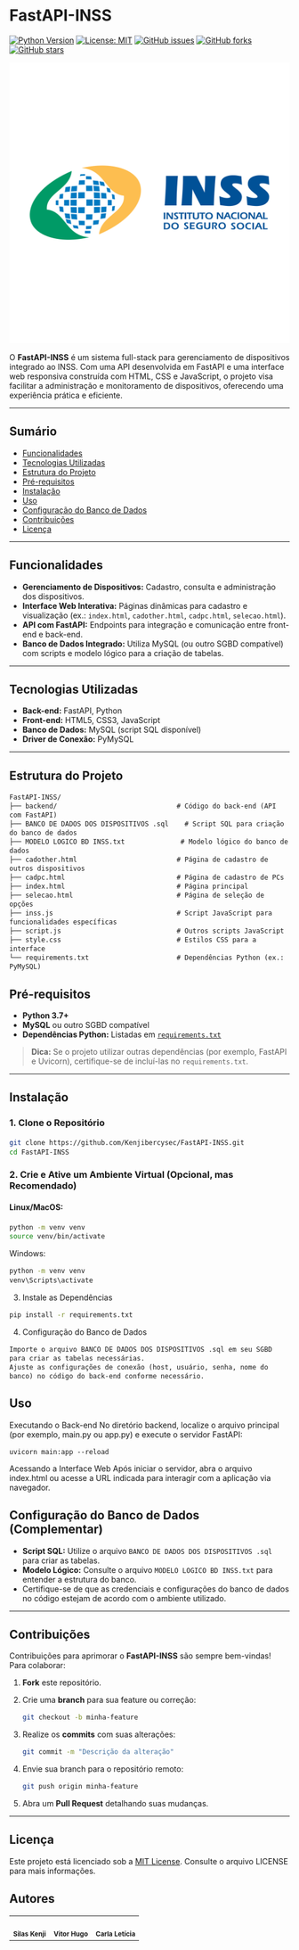 # FastAPI-INSS

[![Python Version](https://img.shields.io/badge/Python-3.7%2B-blue)](https://www.python.org/downloads/) [![License: MIT](https://img.shields.io/badge/License-MIT-yellow.svg)](LICENSE) [![GitHub issues](https://img.shields.io/github/issues/Kenjibercysec/FastAPI-INSS)](https://github.com/Kenjibercysec/FastAPI-INSS/issues) [![GitHub forks](https://img.shields.io/github/forks/Kenjibercysec/FastAPI-INSS)](https://github.com/Kenjibercysec/FastAPI-INSS/network) [![GitHub stars](https://img.shields.io/github/stars/Kenjibercysec/FastAPI-INSS)](https://github.com/Kenjibercysec/FastAPI-INSS/stargazers)

![Logo do INSS](inss-logo.png)

O **FastAPI-INSS** é um sistema full-stack para gerenciamento de dispositivos integrado ao INSS. Com uma API desenvolvida em FastAPI e uma interface web responsiva construída com HTML, CSS e JavaScript, o projeto visa facilitar a administração e monitoramento de dispositivos, oferecendo uma experiência prática e eficiente.

---

## Sumário

- [Funcionalidades](#funcionalidades)
- [Tecnologias Utilizadas](#tecnologias-utilizadas)
- [Estrutura do Projeto](#estrutura-do-projeto)
- [Pré-requisitos](#pré-requisitos)
- [Instalação](#instalação)
- [Uso](#uso)
- [Configuração do Banco de Dados](#configuração-do-banco-de-dados)
- [Contribuições](#contribuições)
- [Licença](#licença)

---

## Funcionalidades

- **Gerenciamento de Dispositivos:** Cadastro, consulta e administração dos dispositivos.
- **Interface Web Interativa:** Páginas dinâmicas para cadastro e visualização (ex.: `index.html`, `cadother.html`, `cadpc.html`, `selecao.html`).
- **API com FastAPI:** Endpoints para integração e comunicação entre front-end e back-end.
- **Banco de Dados Integrado:** Utiliza MySQL (ou outro SGBD compatível) com scripts e modelo lógico para a criação de tabelas.

---

## Tecnologias Utilizadas

- **Back-end:** FastAPI, Python
- **Front-end:** HTML5, CSS3, JavaScript
- **Banco de Dados:** MySQL (script SQL disponível)
- **Driver de Conexão:** PyMySQL

---

## Estrutura do Projeto

```plaintext
FastAPI-INSS/
├── backend/                              # Código do back-end (API com FastAPI)
├── BANCO DE DADOS DOS DISPOSITIVOS .sql    # Script SQL para criação do banco de dados
├── MODELO LOGICO BD INSS.txt              # Modelo lógico do banco de dados
├── cadother.html                         # Página de cadastro de outros dispositivos
├── cadpc.html                            # Página de cadastro de PCs
├── index.html                            # Página principal
├── selecao.html                          # Página de seleção de opções
├── inss.js                               # Script JavaScript para funcionalidades específicas
├── script.js                             # Outros scripts JavaScript
├── style.css                             # Estilos CSS para a interface
└── requirements.txt                      # Dependências Python (ex.: PyMySQL)
```

## Pré-requisitos

- **Python 3.7+**
- **MySQL** ou outro SGBD compatível
- **Dependências Python:** Listadas em [`requirements.txt`](requirements.txt)

> **Dica:** Se o projeto utilizar outras dependências (por exemplo, FastAPI e Uvicorn), certifique-se de incluí-las no `requirements.txt`.

---

## Instalação

### 1. Clone o Repositório

```bash
git clone https://github.com/Kenjibercysec/FastAPI-INSS.git
cd FastAPI-INSS
```
### 2. Crie e Ative um Ambiente Virtual (Opcional, mas Recomendado)

#### Linux/MacOS:

```bash
python -m venv venv
source venv/bin/activate
```
Windows:
```bash
python -m venv venv
venv\Scripts\activate
```
3. Instale as Dependências
```bash
pip install -r requirements.txt
```
4. Configuração do Banco de Dados
```
Importe o arquivo BANCO DE DADOS DOS DISPOSITIVOS .sql em seu SGBD para criar as tabelas necessárias.
Ajuste as configurações de conexão (host, usuário, senha, nome do banco) no código do back-end conforme necessário.
```
## Uso
Executando o Back-end
No diretório backend, localize o arquivo principal (por exemplo, main.py ou app.py) e execute o servidor FastAPI:
```
uvicorn main:app --reload
```

Acessando a Interface Web
Após iniciar o servidor, abra o arquivo index.html ou acesse a URL indicada para interagir com a aplicação via navegador.

## Configuração do Banco de Dados (Complementar)

- **Script SQL:** Utilize o arquivo `BANCO DE DADOS DOS DISPOSITIVOS .sql` para criar as tabelas.
- **Modelo Lógico:** Consulte o arquivo `MODELO LOGICO BD INSS.txt` para entender a estrutura do banco.
- Certifique-se de que as credenciais e configurações do banco de dados no código estejam de acordo com o ambiente utilizado.

---

## Contribuições

Contribuições para aprimorar o **FastAPI-INSS** são sempre bem-vindas! Para colaborar:

1. **Fork** este repositório.
2. Crie uma **branch** para sua feature ou correção:

    ```bash
    git checkout -b minha-feature
    ```

3. Realize os **commits** com suas alterações:

    ```bash
    git commit -m "Descrição da alteração"
    ```

4. Envie sua branch para o repositório remoto:

    ```bash
    git push origin minha-feature
    ```

5. Abra um **Pull Request** detalhando suas mudanças.

---



## Licença

Este projeto está licenciado sob a [MIT License](LICENSE). Consulte o arquivo LICENSE para mais informações.

## Autores

<table>
  <tr>
     <td align="center">
      <a href="https://github.com/Kenjibercysec" target="_blank">
        <img src="https://avatars.githubusercontent.com/u/105324711?v=4" width="100px;" alt=""/>
      </a>
      <br /><sub><b> Silas Kenji </b></sub>
    </td>
          <td align="center">
      <a href="https://github.com/nailasuely" target="_blank">
        <img src="https://avatars.githubusercontent.com/u/104640675?v=4" width="100px;" alt=""/>
      </a>
      <br /><sub><b> Vitor Hugo </b></sub>
    </td>
    <td align="center">
      <a href="https://github.com/Ukobir" target="_blank">
        <img src="https://avatars.githubusercontent.com/u/130801222?v=4" width="100px;" alt=""/>
      </a>
      <br /><sub><b> Carla Letícia </b></sub>
    </td>
  </tr>
</table>
